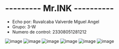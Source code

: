 # --------- Mr.INK ----------
- Echo por: Ruvalcaba Valverde Mguel Angel
- Grupo: 3-W
- Numero de control: 23308051281212

![image](https://github.com/user-attachments/assets/6447297b-7aa8-4155-a4b0-2df9297670c0)
![image](https://github.com/user-attachments/assets/6f0b0a54-7127-48fd-b7e3-816f333998d4)
![image](https://github.com/user-attachments/assets/7b5e15e2-a860-4c8f-976a-5efa53aab370)
![image](https://github.com/user-attachments/assets/b31e2d35-1ae2-47d9-b294-415a3df01a62)
![image](https://github.com/user-attachments/assets/0d9cf028-10ab-4c75-9559-c7ee0e97bf0d)
![image](https://github.com/user-attachments/assets/d00d6862-ce91-415e-a67d-5f443dfa0beb)
